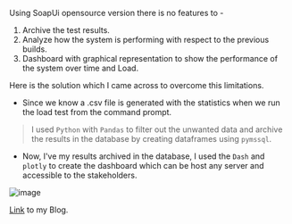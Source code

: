 Using SoapUi opensource version there is no features to -
1. Archive the test results.
2. Analyze how the system is performing with respect to the previous builds.
3. Dashboard with graphical representation to show the performance of the system over time and Load.

Here is the solution which I came across to overcome this limitations.

* Since we know a .csv file is generated with the statistics when we run the load test from the command prompt.

>I used `Python` with `Pandas` to filter out the unwanted data and archive the results in the database by creating dataframes using `pymssql`.

* Now, I've my results archived in the database, I used the `Dash` and `plotly` to create the dashboard which can be host any server and accessible to the stakeholders.

![image](https://dev-to-uploads.s3.amazonaws.com/uploads/articles/htfnc90kb0pya7t9o4en.png)
  
[Link](https://dev.to/akshayca/soapui-load-test-reporting-dashboard-2mn2) to my Blog.




